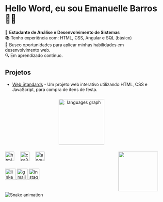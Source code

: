 # Hello Word, eu sou Emanuelle Barros 👋💜

🔭 **Estudante de Análise e Desenvolvimento de Sistemas**  
📚 Tenho experiência com: HTML, CSS, Angular e SQL (básico)  
🚀 Busco oportunidades para aplicar minhas habilidades em desenvolvimento web.  
🔍 Em aprendizado contínuo.

## Projetos
- [Web Standards](https://github.com/ManuHly/Web-Standard---Sprint-3-) - Um projeto web interativo utilizando HTML, CSS e JavaScript, para compra de itens de festa.

###

<div align="center">
  <img src="https://github-readme-stats.vercel.app/api/top-langs?username=Enuly&locale=en&hide_title=false&layout=compact&card_width=320&langs_count=5&theme=dracula&hide_border=false" height="150" alt="languages graph"  />
</div>

###

<img align="right" height="130" src="https://i.pinimg.com/originals/01/32/9f/01329fb113f9698d7e7b1e1f063aa3f7.gif"  />

###

<div align="left">
  <img src="https://cdn.jsdelivr.net/gh/devicons/devicon/icons/html5/html5-original.svg" height="30" alt="html5 logo"  />
  <img width="12" />
  <img src="https://cdn.jsdelivr.net/gh/devicons/devicon/icons/css3/css3-original.svg" height="30" alt="css3 logo"  />
  <img width="12" />
  <img src="https://cdn.jsdelivr.net/gh/devicons/devicon/icons/angularjs/angularjs-original.svg" height="30" alt="angularjs logo"  />
</div>

###

<div align="left">
  <a href="www.linkedin.com/in/emanuelle-barros" target="_blank">
    <img src="https://img.shields.io/static/v1?message=LinkedIn&logo=linkedin&label=&color=0077B5&logoColor=white&labelColor=&style=for-the-badge" height="35" alt="linkedin logo"  />
  </a>
  <a href="emanuelle.lorrany13@gmail.com" target="_blank">
    <img src="https://img.shields.io/static/v1?message=Gmail&logo=gmail&label=&color=D14836&logoColor=white&labelColor=&style=for-the-badge" height="35" alt="gmail logo"  />
  </a>
  <a href="https://www.instagram.com/e.manu_ly/" target="_blank">
    <img src="https://img.shields.io/static/v1?message=Instagram&logo=instagram&label=&color=E4405F&logoColor=white&labelColor=&style=for-the-badge" height="35" alt="instagram logo"  />
  </a>
</div>

###

<br clear="both">

<img src="https://raw.githubusercontent.com/Enuly/Enuly/output/snake.svg" alt="Snake animation" />

###
